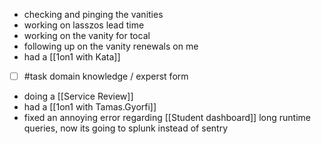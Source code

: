 - checking and pinging the vanities
- working on lasszos lead time
- working on the vanity for tocal
- following up on the vanity renewals on me
- had a [[1on1 with Kata]]
- [ ] #task domain knowledge / experst form
- doing a [[Service Review]]
- had a [[1on1 with Tamas.Gyorfi]]
- fixed an annoying error regarding [[Student dashboard]] long runtime queries, now its going to splunk instead of sentry
